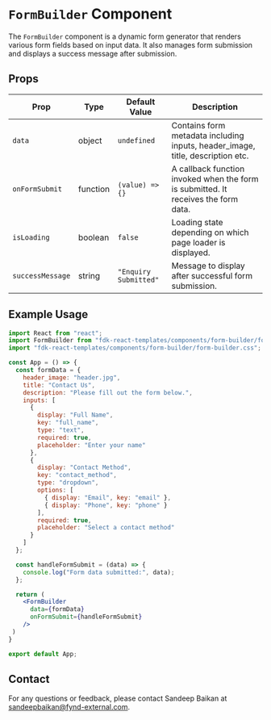 # `FormBuilder` Component

The `FormBuilder` component is a dynamic form generator that renders various form fields based on input data. It also manages form submission and displays a success message after submission.

## Props

| Prop                  | Type                                            | Default Value       | Description                                                                                       |
|---------------------|------------|--------------------------------------|---------------------------------------------------------------------------------------------------|
| `data`              | object                                            | `undefined`            | Contains form metadata including inputs, header_image, title, description etc.  |
| `onFormSubmit`      | function                                          | `(value) => {}`        | A callback function invoked when the form is submitted. It receives the form data.  |
| `isLoading`         | boolean                                           | `false`                | Loading state depending on which page loader is displayed.  |
| `successMessage`    | string                                            | `"Enquiry Submitted"`  | Message to display after successful form submission.  |

## Example Usage

```jsx
import React from "react";
import FormBuilder from "fdk-react-templates/components/form-builder/form-builder";
import "fdk-react-templates/components/form-builder/form-builder.css";

const App = () => {
  const formData = {
    header_image: "header.jpg",
    title: "Contact Us",
    description: "Please fill out the form below.",
    inputs: [
      {
        display: "Full Name",
        key: "full_name",
        type: "text",
        required: true,
        placeholder: "Enter your name"
      },
      {
        display: "Contact Method",
        key: "contact_method",
        type: "dropdown",
        options: [
          { display: "Email", key: "email" },
          { display: "Phone", key: "phone" }
        ],
        required: true,
        placeholder: "Select a contact method"
      }
    ]
  };

  const handleFormSubmit = (data) => {
    console.log("Form data submitted:", data);
  };

  return (
    <FormBuilder
      data={formData}
      onFormSubmit={handleFormSubmit}
    />
 )
}

export default App;
```

## Contact

For any questions or feedback, please contact Sandeep Baikan at [sandeepbaikan@fynd-external.com](mailto:sandeepbaikan@fynd-external.com).

